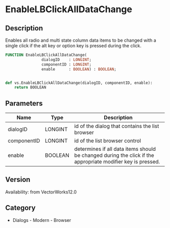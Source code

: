 # EnableLBClickAllDataChange

## Description
Enables all radio and multi state column data items to be changed with a single click if the alt key or option key is pressed during the click.

```pascal
FUNCTION EnableLBClickAllDataChange(
				dialogID    : LONGINT;
				componentID : LONGINT;
				enable      : BOOLEAN) : BOOLEAN;
```

```python

def vs.EnableLBClickAllDataChange(dialogID, componentID, enable):
    return BOOLEAN
```

## Parameters
|Name|Type|Description|
|---|---|---|
|dialogID|LONGINT|id of the dialog that contains the list browser|
|componentID|LONGINT|id of the list browser control|
|enable|BOOLEAN|determines if all data items should be changed during the click if the appropriate modifier key is pressed.|

## Version
Availability: from VectorWorks12.0
## Category
* Dialogs - Modern - Browser

